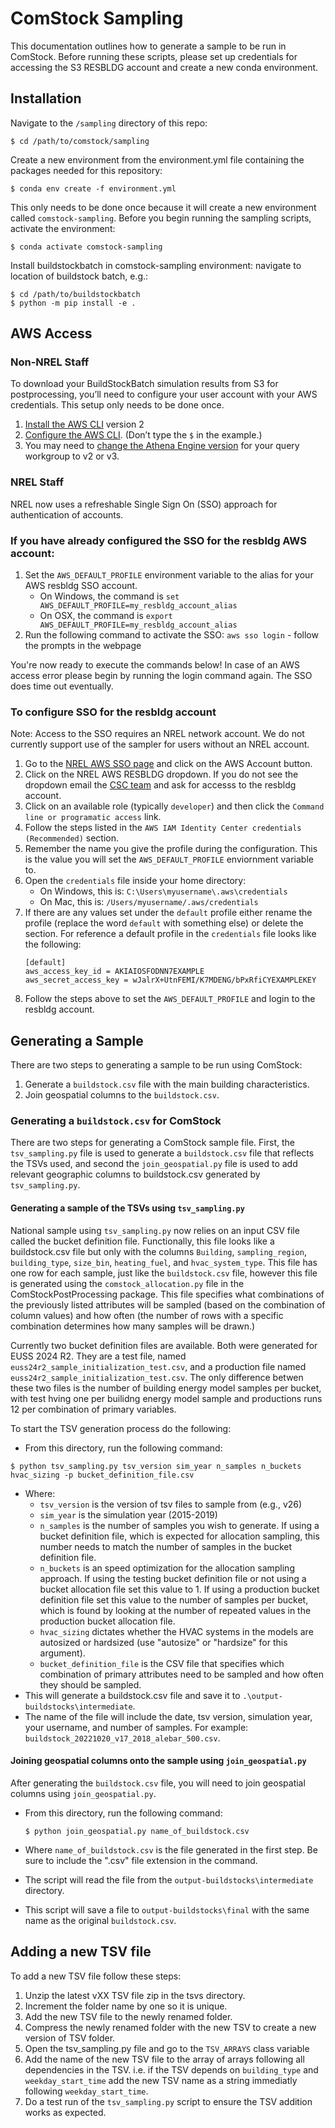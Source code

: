 # ComStock Sampling
This documentation outlines how to generate a sample to be run in ComStock.
Before running these scripts, please set up credentials for accessing the S3 RESBLDG account and create a new conda environment.

## Installation
Navigate to the `/sampling` directory of this repo:
```
$ cd /path/to/comstock/sampling
```

Create a new environment from the environment.yml file containing the packages needed for this repository:
```
$ conda env create -f environment.yml
```

This only needs to be done once because it will create a new environment called `comstock-sampling`. Before you begin running the sampling scripts, activate the environment:
```
$ conda activate comstock-sampling
```

Install buildstockbatch in comstock-sampling environment: navigate to location of buildstock batch, e.g.:
```
$ cd /path/to/buildstockbatch
$ python -m pip install -e .
```

## AWS Access

### Non-NREL Staff

To download your BuildStockBatch simulation results from S3 for postprocessing, you’ll need to configure your user account with your AWS credentials. This setup only needs to be done once.

1. [Install the AWS CLI](https://docs.aws.amazon.com/cli/latest/userguide/cli-chap-install.html) version 2
2. [Configure the AWS CLI](https://docs.aws.amazon.com/cli/latest/userguide/cli-chap-configure.html#cli-quick-configuration). (Don’t type the `$` in the example.)
3. You may need to [change the Athena Engine version](https://docs.aws.amazon.com/athena/latest/ug/engine-versions-changing.html) for your query workgroup to v2 or v3.

### NREL Staff

NREL now uses a refreshable Single Sign On (SSO) approach for authentication of accounts.

### If you have already configured the SSO for the resbldg AWS account:

1. Set the `AWS_DEFAULT_PROFILE` environment variable to the alias for your AWS resbldg SSO account.
    - On Windows, the command is `set AWS_DEFAULT_PROFILE=my_resbldg_account_alias`
    - On OSX, the command is `export AWS_DEFAULT_PROFILE=my_resbldg_account_alias`
2. Run the following command to activate the SSO: `aws sso login` - follow the prompts in the webpage

You're now ready to execute the commands below! In case of an AWS access error please begin by running the login command again. The SSO does time out eventually.

### To configure SSO for the resbldg account

Note: Access to the SSO requires an NREL network account. We do not currently support use of the sampler for users without an NREL account.

1. Go to the [NREL AWS SSO page](https://nrel-ace.awsapps.com/start#/) and click on the AWS Account button.
2. Click on the NREL AWS RESBLDG dropdown. If you do not see the dropdown email the [CSC team](mailto:StratusCloudHelp@nrel.gov) and ask for accesss to the resbldg account.
3. Click on an available role (typically `developer`) and then click the `Command line or programatic access` link.
4. Follow the steps listed in the `AWS IAM Identity Center credentials (Recommended)` section.
5. Remember the name you give the profile during the configuration. This is the value you will set the `AWS_DEFAULT_PROFILE` enviornment variable to.
6. Open the `credentials` file inside your home directory:
    - On Windows, this is: `C:\Users\myusername\.aws\credentials`
    - On Mac, this is: `/Users/myusername/.aws/credentials`
7. If there are any values set under the `default` profile either rename the profile (replace the word `default` with something else) or delete the section. For reference a default profile in the `credentials` file looks like the following:
    ```
    [default]
    aws_access_key_id = AKIAIOSFODNN7EXAMPLE
    aws_secret_access_key = wJalrX+UtnFEMI/K7MDENG/bPxRfiCYEXAMPLEKEY
    ```
8. Follow the steps above to set the `AWS_DEFAULT_PROFILE` and login to the resbldg account.


## Generating a Sample
There are two steps to generating a sample to be run using ComStock:
1. Generate a `buildstock.csv` file with the main building characteristics.
2. Join geospatial columns to the `buildstock.csv`.

### Generating a `buildstock.csv` for ComStock
There are two steps for generating a ComStock sample file. First, the `tsv_sampling.py` file is used to generate a `buildstock.csv` file that reflects the TSVs used, and second the `join_geospatial.py` file is used to add relevant geographic columns to buildstock.csv generated by `tsv_sampling.py`.

#### Generating a sample of the TSVs using `tsv_sampling.py`
National sample using `tsv_sampling.py` now relies on an input CSV file called the bucket definition file. Functionally, this file looks like a buildstock.csv file but only with the columns `Building`, `sampling_region`, `building_type`, `size_bin`, `heating_fuel`, and `hvac_system_type`. This file has one row for each sample, just like the `buildstock.csv` file, however this file is generated using the `comstock_allocation.py` file in the ComStockPostProcessing package. This file specifies what combinations of the previously listed attributes will be sampled (based on the combination of column values) and how often (the number of rows with a specific combination determines how many samples will be drawn.)

Currently two bucket definition files are available. Both were generated for EUSS 2024 R2. They are a test file, named `euss24r2_sample_initialization_test.csv`, and a production file named `euss24r2_sample_initialization_test.csv`. The only difference betwen these two files is the number of building energy model samples per bucket, with test hving one per builidng energy model sample and productions runs 12 per combination of primary variables.

To start the TSV generation process do the following:

- From this directory, run the following command:

```
$ python tsv_sampling.py tsv_version sim_year n_samples n_buckets hvac_sizing -p bucket_definition_file.csv
```

- Where:
    - `tsv_version` is the version of tsv files to sample from (e.g., v26)
    - `sim_year` is the simulation year (2015-2019)
    - `n_samples` is the number of samples you wish to generate. If using a bucket definition file, which is expected for allocation sampling, this number needs to match the number of samples in the bucket definition file.
    - `n_buckets` is an speed optimization for the allocation sampling approach. If using the testing bucket definition file or not using a bucket allocation file set this value to 1. If using a production bucket definition file set this value to the number of samples per bucket, which is found by looking at the number of repeated values in the production bucket allocation file.
    - `hvac_sizing` dictates whether the HVAC systems in the models are autosized or hardsized (use "autosize" or "hardsize" for this argument).
    - `bucket_definition_file` is the CSV file that specifies which combination of primary attributes need to be sampled and how often they should be sampled.
- This will generate a buildstock.csv file and save it to `.\output-buildstocks\intermediate`.
- The name of the file will include the date, tsv version, simulation year, your username, and number of samples. For example: `buildstock_20221020_v17_2018_alebar_500.csv`.


#### Joining geospatial columns onto the sample using `join_geospatial.py`
After generating the `buildstock.csv` file, you will need to join geospatial columns using `join_geospatial.py`.
- From this directory, run the following command:

    ```
    $ python join_geospatial.py name_of_buildstock.csv
    ```

- Where `name_of_buildstock.csv` is the file generated in the first step. Be sure to include the ".csv" file extension in the command.
- The script will read the file from the `output-buildstocks\intermediate` directory.
- This script will save a file to `output-buildstocks\final` with the same name as the original `buildstock.csv`.

## Adding a new TSV file
To add a new TSV file follow these steps:
1. Unzip the latest vXX TSV file zip in the tsvs directory.
2. Increment the folder name by one so it is unique.
3. Add the new TSV file to the newly renamed folder.
4. Compress the newly renamed folder with the new TSV to create a new version of TSV folder.
5. Open the tsv_sampling.py file and go to the `TSV_ARRAYS` class variable
6. Add the name of the new TSV file to the array of arrays following all dependencies in the TSV. i.e. if the TSV depends on `building_type` and `weekday_start_time` add the new TSV name as a string immediatly following `weekday_start_time`.
7. Do a test run of the `tsv_sampling.py` script to ensure the TSV addition works as expected.
